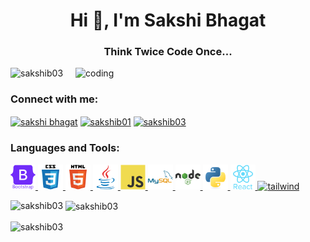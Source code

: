 <h1 align="center">Hi 👋, I'm Sakshi Bhagat</h1>
<h3 align="center">Think Twice Code Once...</h3>

<img align="right" alt="coding" width="400" src="https://encrypted-tbn0.gstatic.com/images?q=tbn:ANd9GcSWCKiNKy_c6--wb_11vh4EEt_EKmjNKPm8PnEV9p6Gmw&s">

<p align="left"> <img src="https://komarev.com/ghpvc/?username=sakshib03&label=Profile%20views&color=0e75b6&style=flat" alt="sakshib03" /> </p>

<h3 align="left">Connect with me:</h3>
<p align="left">
<a href="https://linkedin.com/in/sakshi bhagat" target="blank"><img align="center" src="https://raw.githubusercontent.com/rahuldkjain/github-profile-readme-generator/master/src/images/icons/Social/linked-in-alt.svg" alt="sakshi bhagat" height="30" width="40" /></a>
<a href="https://www.hackerrank.com/sakshib01" target="blank"><img align="center" src="https://raw.githubusercontent.com/rahuldkjain/github-profile-readme-generator/master/src/images/icons/Social/hackerrank.svg" alt="sakshib01" height="30" width="40" /></a>
<a href="https://www.leetcode.com/sakshib03" target="blank"><img align="center" src="https://raw.githubusercontent.com/rahuldkjain/github-profile-readme-generator/master/src/images/icons/Social/leet-code.svg" alt="sakshib03" height="30" width="40" /></a>
</p>

<h3 align="left">Languages and Tools:</h3>
<p align="left"> <a href="https://getbootstrap.com" target="_blank" rel="noreferrer"> <img src="https://raw.githubusercontent.com/devicons/devicon/master/icons/bootstrap/bootstrap-plain-wordmark.svg" alt="bootstrap" width="40" height="40"/> </a> <a href="https://www.w3schools.com/css/" target="_blank" rel="noreferrer"> <img src="https://raw.githubusercontent.com/devicons/devicon/master/icons/css3/css3-original-wordmark.svg" alt="css3" width="40" height="40"/> </a> <a href="https://www.w3.org/html/" target="_blank" rel="noreferrer"> <img src="https://raw.githubusercontent.com/devicons/devicon/master/icons/html5/html5-original-wordmark.svg" alt="html5" width="40" height="40"/> </a> <a href="https://www.java.com" target="_blank" rel="noreferrer"> <img src="https://raw.githubusercontent.com/devicons/devicon/master/icons/java/java-original.svg" alt="java" width="40" height="40"/> </a> <a href="https://developer.mozilla.org/en-US/docs/Web/JavaScript" target="_blank" rel="noreferrer"> <img src="https://raw.githubusercontent.com/devicons/devicon/master/icons/javascript/javascript-original.svg" alt="javascript" width="40" height="40"/> </a> <a href="https://www.mysql.com/" target="_blank" rel="noreferrer"> <img src="https://raw.githubusercontent.com/devicons/devicon/master/icons/mysql/mysql-original-wordmark.svg" alt="mysql" width="40" height="40"/> </a> <a href="https://nodejs.org" target="_blank" rel="noreferrer"> <img src="https://raw.githubusercontent.com/devicons/devicon/master/icons/nodejs/nodejs-original-wordmark.svg" alt="nodejs" width="40" height="40"/> </a> <a href="https://www.python.org" target="_blank" rel="noreferrer"> <img src="https://raw.githubusercontent.com/devicons/devicon/master/icons/python/python-original.svg" alt="python" width="40" height="40"/> </a> <a href="https://reactjs.org/" target="_blank" rel="noreferrer"> <img src="https://raw.githubusercontent.com/devicons/devicon/master/icons/react/react-original-wordmark.svg" alt="react" width="40" height="40"/> </a> <a href="https://tailwindcss.com/" target="_blank" rel="noreferrer"> <img src="https://www.vectorlogo.zone/logos/tailwindcss/tailwindcss-icon.svg" alt="tailwind" width="40" height="40"/> </a> </p>

<p><img align="left" src="https://github-readme-stats.vercel.app/api/top-langs?username=sakshib03&show_icons=true&locale=en&layout=compact" alt="sakshib03" /></p>

<p>&nbsp;<img align="center" src="https://github-readme-stats.vercel.app/api?username=sakshib03&show_icons=true&locale=en" alt="sakshib03" /></p>

<p><img align="center" src="https://github-readme-streak-stats.herokuapp.com/?user=sakshib03&" alt="sakshib03" /></p>
